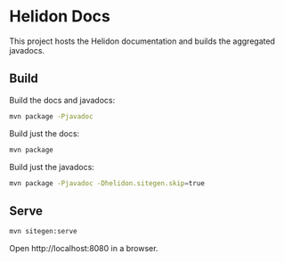 # Helidon Docs

This project hosts the Helidon documentation and builds the aggregated javadocs.

## Build

Build the docs and javadocs:
```bash
mvn package -Pjavadoc
```

Build just the docs:
```bash
mvn package
```

Build just the javadocs:
```bash
mvn package -Pjavadoc -Dhelidon.sitegen.skip=true
```

## Serve

```bash
mvn sitegen:serve
```

Open http://localhost:8080 in a browser.
